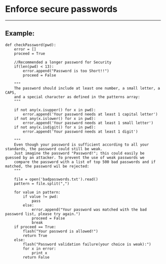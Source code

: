 # Enforce secure passwords
-------

## Example:

    
    def checkPassword(pwd):
    	error = []
    	proceed = True

    	//Recommended a longer password for Security
    	if(len(pwd) < 13):
        	error.append("Password is too Short!!")
        	proceed = False
    
		"""
		The password should include at least one number, a small letter, a CAPS,
		and a special character as defined in the patterns array:
		"""
    
    	if not any(x.isupper() for x in pwd):
        	error.append('Your password needs at least 1 capital letter')
    	if not any(x.islower() for x in pwd):
        	error.append('Your password needs at least 1 small letter')
    	if not any(x.isdigit() for x in pwd):
        	error.append('Your password needs at least 1 digit')

		"""
		Even though your password is sufficient according to all your standards, the password could still be weak.
		Just imagine the password "Password!"; this could easily be guessed by an attacker. To prevent the use of weak passwords we 
		compare the password with a list of top 500 bad passwords and if matched, the password wil be rejected:
		"""

    	file = open('badpasswords.txt').read()
    	pattern = file.split(",") 

    	for value in pattern:
        	if value != pwd:
            	pass
        	else:
            	error.append("Your password was matched with the bad password list, please try again.")
            	proceed = False
            	break
    	if proceed == True:
        	flash("Your password is allowed!")
        	return True
        else:
        	flash("Password validation failure(your choice is weak):")
        	for x in error:
            	print x
        	return False